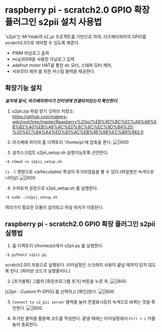 # raspberry pi - scratch2.0 GPIO 확장 플러그인 s2pii 설치 사용법
's2pii'는 MrYslab의 s2_pi 프로젝트를 기반으로 하여,
라즈베리파이의 GPIO를 scratch2.0으로 제어할 수 있도록 해준다.

* PWM 아날로그 출력
* mcp3008을 사용한 아날로그 입력
* adafruit motor HAT을 통한 dc 모터, 스테퍼 모터 제어,
* 서보모터 제어
를 위한 커스텀 블럭을 제공한다.

## 확장기능 설치
***설치에 앞서, 라즈베리파이가 인터넷에 연결되어있는지 확인한다.***

1. s2pii.zip 파일 받기
깃허브 저장소:<br> https://github.com/makers-wiki/root/tree/master/Raspberry%20pi/%EB%9D%BC%EC%A6%88%EB%B2%A0%EB%A6%AC%ED%8C%8C%EC%9D%B4%20-%20%EC%8A%A4%ED%81%AC%EB%9E%98%EC%B9%982.0

2. 라즈베레 파이의 홈 디렉토리 '/home/pi'에 압축을 푼다.
 ![||600](https://cl.ly/5d18887acd00/Image%202018-10-12%20at%205.06.06%20PM.png)

3. 설치스크립트 s2pii_setup.sh 실행가능토록 선언한다.
```bash
~$ chmod +x s2pii_setup.sh
```
`ls -l` 명령으로 `x`(eXecutable) 특성이 추가되었음을 볼 수 있다.(파일명은 녹색으로 나타남)
![||600](https://cl.ly/f9ddac567c6b/Image%202018-10-12%20at%205.10.53%20PM.png)

4. 수퍼유저 권한으로 s2pii_setup.sh 를 실행한다.
```bash
~$ sudo ./s2pii_setup.sh
```
여러가지 필요한 모듈이 설치되고 파일 위치가 이동된다.

## raspberry pi - scratch2.0 GPIO 확장 플러그인 s2pii 실행법
1. 홈 디렉토리 (/home/pi)에서 s2pii.py 를 실행한다.
```bash
~$ python3 s2pii.py
```
scratch2.0이 자동으로 실행된다.
터미널창은 스크래치 사용이 끝날 때까지 닫지 않도록 한다. (파이썬 코드가 실행중이다.)

2. [추가블록] 그룹의 [확장프로그램 추가] 버튼을 누른 후,
![||600](https://cl.ly/5192b07253ac/Image%202018-10-12%20at%205.36.09%20PM.png)

  [s2pii - Custom Pi GPIO] 를 선택하고 [확인]한다.
![||600](https://cl.ly/698cc8a4cc92/Image%202018-10-12%20at%205.38.18%20PM.png)

3. `Connect to s2_pii server` 블럭을 눌러 연결표시등이 녹색으로 바뀌는 것을 확인한다.
![||600](https://cl.ly/44a66ed2f801/Image%202018-10-12%20at%205.42.02%20PM.png)

4. 추가된 블럭을 활용해 코드를 작성한다. 끝낼 때에는 터미널창에서 `Ctrl + c` 키를 눌러 종료한다.
